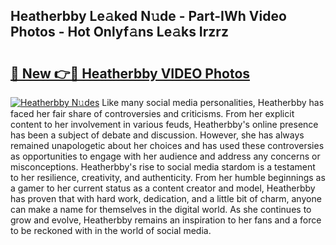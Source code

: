 ## Heatherbby Le𝚊ked N𝚞de - Part-IWh Video Photos - Hot Onlyf𝚊ns Le𝚊ks Irzrz

# <h2><a href="http://ab11085.deff.icu/?id=Heatherbby">🔗 New 👉🔴 Heatherbby VIDEO Photos</a></h2>

[![Heatherbby N𝚞des](https://i.imgur.com/rIISA9y.gif)](http://ab11085.deff.icu/?id=Heatherbby)
Like many social media personalities, Heatherbby has faced her fair share of controversies and criticisms. From her explicit content to her involvement in various feuds, Heatherbby's online presence has been a subject of debate and discussion. However, she has always remained unapologetic about her choices and has used these controversies as opportunities to engage with her audience and address any concerns or misconceptions. Heatherbby's rise to social media stardom is a testament to her resilience, creativity, and authenticity. From her humble beginnings as a gamer to her current status as a content creator and model, Heatherbby has proven that with hard work, dedication, and a little bit of charm, anyone can make a name for themselves in the digital world. As she continues to grow and evolve, Heatherbby remains an inspiration to her fans and a force to be reckoned with in the world of social media.
